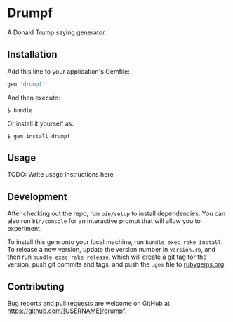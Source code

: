 # Drumpf

A Donald Trump saying generator.

## Installation

Add this line to your application's Gemfile:

```ruby
gem 'drumpf'
```

And then execute:

    $ bundle

Or install it yourself as:

    $ gem install drumpf

## Usage

TODO: Write usage instructions here

## Development

After checking out the repo, run `bin/setup` to install dependencies. You can also run `bin/console` for an interactive prompt that will allow you to experiment.

To install this gem onto your local machine, run `bundle exec rake install`. To release a new version, update the version number in `version.rb`, and then run `bundle exec rake release`, which will create a git tag for the version, push git commits and tags, and push the `.gem` file to [rubygems.org](https://rubygems.org).

## Contributing

Bug reports and pull requests are welcome on GitHub at https://github.com/[USERNAME]/drumpf.

